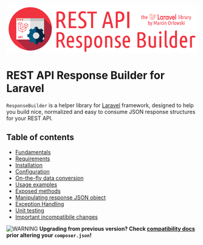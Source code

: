 ![REST API Response Builder for Laravel](/.github/artwork/laravel-api-response-builder-logo.png)

# REST API Response Builder for Laravel #

 `ResponseBuilder` is a helper library for [Laravel](https://laravel.com/) framework,
 designed to help you build nice, normalized and easy to consume JSON response structures
 for your REST API.

## Table of contents ##

* [Fundamentals](docs.md)
* [Requirements](requirements.md)
* [Installation](installation.md)
* [Configuration](config.md)
* [On-the-fly data conversion](conversion.md)
* [Usage examples](examples.md)
* [Exposed methods](methods.md)
* [Manipulating response JSON object](response.md)
* [Exception Handling](exceptions.md)
* [Unit testing](testing.md)
* [Important incompatibile changes](compatibility.md)

 ![WARNING](img/warning.png) **Upgrading from previous version? Check [compatibility docs](compatibility.md) prior
 altering your `composer.json`!**
